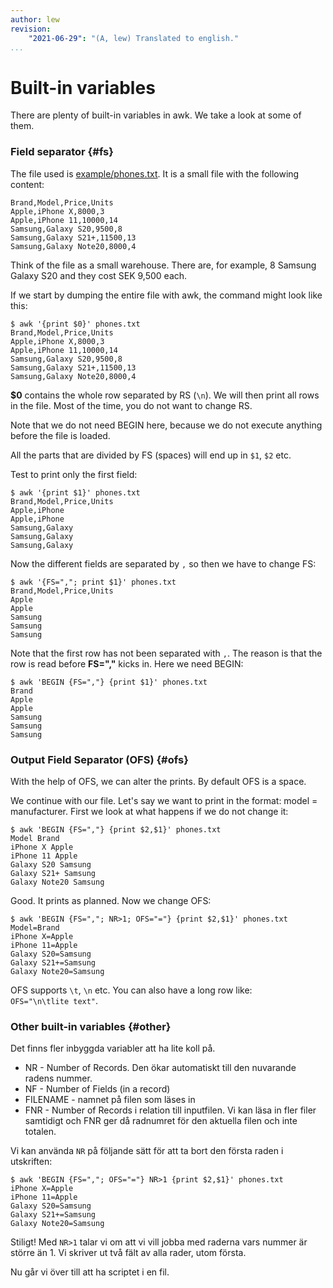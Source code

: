 ```yaml
---
author: lew
revision:
    "2021-06-29": "(A, lew) Translated to english."
...
```

Built-in variables
=======================

There are plenty of built-in variables in awk. We take a look at some of them.



### Field separator {#fs}

The file used is [example/phones.txt](https://raw.githubusercontent.com/dbwebb-se/unix/master/example/awk/phones.txt). It is a small file with the following content:

```text
Brand,Model,Price,Units
Apple,iPhone X,8000,3
Apple,iPhone 11,10000,14
Samsung,Galaxy S20,9500,8
Samsung,Galaxy S21+,11500,13
Samsung,Galaxy Note20,8000,4
```

Think of the file as a small warehouse. There are, for example, 8 Samsung Galaxy S20 and they cost SEK 9,500 each.

If we start by dumping the entire file with awk, the command might look like this:

```
$ awk '{print $0}' phones.txt
Brand,Model,Price,Units
Apple,iPhone X,8000,3
Apple,iPhone 11,10000,14
Samsung,Galaxy S20,9500,8
Samsung,Galaxy S21+,11500,13
Samsung,Galaxy Note20,8000,4
```

**$0** contains the whole row separated by RS (`\n`). We will then print all rows in the file. Most of the time, you do not want to change RS.

Note that we do not need BEGIN here, because we do not execute anything before the file is loaded.

All the parts that are divided by FS (spaces) will end up in `$1`, `$2` etc.

Test to print only the first field:

```
$ awk '{print $1}' phones.txt
Brand,Model,Price,Units
Apple,iPhone
Apple,iPhone
Samsung,Galaxy
Samsung,Galaxy
Samsung,Galaxy
```

Now the different fields are separated by `,` so then we have to change FS:

```
$ awk '{FS=","; print $1}' phones.txt
Brand,Model,Price,Units
Apple
Apple
Samsung
Samsung
Samsung
```

Note that the first row has not been separated with `,`. The reason is that the row is read before **FS=","** kicks in. Here we need BEGIN:

```
$ awk 'BEGIN {FS=","} {print $1}' phones.txt
Brand
Apple
Apple
Samsung
Samsung
Samsung
```



### Output Field Separator (OFS) {#ofs}

With the help of OFS, we can alter the prints. By default OFS is a space.

We continue with our file. Let's say we want to print in the format: model = manufacturer. First we look at what happens if we do not change it:

```
$ awk 'BEGIN {FS=","} {print $2,$1}' phones.txt
Model Brand
iPhone X Apple
iPhone 11 Apple
Galaxy S20 Samsung
Galaxy S21+ Samsung
Galaxy Note20 Samsung
```

Good. It prints as planned. Now we change OFS:

```
$ awk 'BEGIN {FS=","; NR>1; OFS="="} {print $2,$1}' phones.txt
Model=Brand
iPhone X=Apple
iPhone 11=Apple
Galaxy S20=Samsung
Galaxy S21+=Samsung
Galaxy Note20=Samsung
```

OFS supports `\t`, `\n` etc. You can also have a long row like:  
`OFS="\n\tlite text"`.



### Other built-in variables {#other}

Det finns fler inbyggda variabler att ha lite koll på.

* NR - Number of Records. Den ökar automatiskt till den nuvarande radens nummer.
* NF - Number of Fields (in a record)
* FILENAME - namnet på filen som läses in
* FNR - Number of Records i relation till inputfilen. Vi kan läsa in fler filer samtidigt och FNR ger då radnumret för den aktuella filen och inte totalen.


Vi kan använda `NR` på följande sätt för att ta bort den första raden i utskriften:

```
$ awk 'BEGIN {FS=","; OFS="="} NR>1 {print $2,$1}' phones.txt
iPhone X=Apple
iPhone 11=Apple
Galaxy S20=Samsung
Galaxy S21+=Samsung
Galaxy Note20=Samsung
```

Stiligt! Med `NR>1` talar vi om att vi vill jobba med raderna vars nummer är större än 1. Vi skriver ut två fält av alla rader, utom första.


Nu går vi över till att ha scriptet i en fil.
